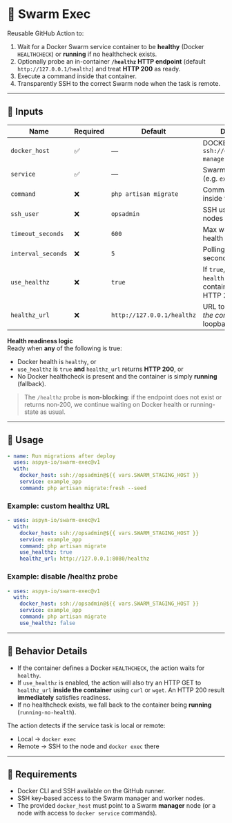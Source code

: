 # 🐳 Swarm Exec

Reusable GitHub Action to:
1. Wait for a Docker Swarm service container to be **healthy** (Docker `HEALTHCHECK`) or **running** if no healthcheck exists.
2. Optionally probe an in-container **`/healthz` HTTP endpoint** (default `http://127.0.0.1/healthz`) and treat **HTTP 200** as ready.
3. Execute a command inside that container.
4. Transparently SSH to the correct Swarm node when the task is remote.

---

## 🔧 Inputs

| Name | Required | Default | Description |
|------|----------|---------|-------------|
| `docker_host` | ✅ | — | DOCKER_HOST (e.g. `ssh://opsadmin@swarm-manager`) |
| `service` | ✅ | — | Swarm service name (e.g. `example_app`) |
| `command` | ❌ | `php artisan migrate` | Command to run inside the container |
| `ssh_user` | ❌ | `opsadmin` | SSH user for remote nodes |
| `timeout_seconds` | ❌ | `600` | Max wait time for health |
| `interval_seconds` | ❌ | `5` | Polling interval in seconds |
| `use_healthz` | ❌ | `true` | If `true`, probe `healthz_url` inside the container; success on HTTP 200 |
| `healthz_url` | ❌ | `http://127.0.0.1/healthz` | URL to probe *inside the container* (via loopback) |

**Health readiness logic**  
Ready when **any** of the following is true:
- Docker health is `healthy`, or
- `use_healthz` is `true` **and** `healthz_url` returns **HTTP 200**, or
- No Docker healthcheck is present and the container is simply **running** (fallback).

> The `/healthz` probe is **non-blocking**: if the endpoint does not exist or returns non‑200, we continue waiting on Docker health or running-state as usual.

---

## 🚀 Usage

```yaml
- name: Run migrations after deploy
  uses: aspyn-io/swarm-exec@v1
  with:
    docker_host: ssh://opsadmin@${{ vars.SWARM_STAGING_HOST }}
    service: example_app
    command: php artisan migrate:fresh --seed
```

### Example: custom healthz URL
```yaml
- uses: aspyn-io/swarm-exec@v1
  with:
    docker_host: ssh://opsadmin@${{ vars.SWARM_STAGING_HOST }}
    service: example_app
    command: php artisan migrate
    use_healthz: true
    healthz_url: http://127.0.0.1:8080/healthz
```

### Example: disable /healthz probe
```yaml
- uses: aspyn-io/swarm-exec@v1
  with:
    docker_host: ssh://opsadmin@${{ vars.SWARM_STAGING_HOST }}
    service: example_app
    command: php artisan migrate
    use_healthz: false
```

---

## 🧠 Behavior Details

- If the container defines a Docker `HEALTHCHECK`, the action waits for `healthy`.
- If `use_healthz` is enabled, the action will also try an HTTP GET to `healthz_url` **inside the container** using `curl` or `wget`. An HTTP 200 result **immediately** satisfies readiness.
- If no healthcheck exists, we fall back to the container being **running** (`running-no-health`).

The action detects if the service task is local or remote:
- Local → `docker exec`
- Remote → SSH to the node and `docker exec` there

---

## 🧰 Requirements

- Docker CLI and SSH available on the GitHub runner.
- SSH key-based access to the Swarm manager and worker nodes.
- The provided `docker_host` must point to a Swarm **manager** node (or a node with access to `docker service` commands).

